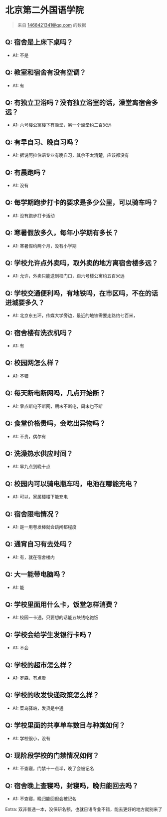 # 北京第二外国语学院

> 来自 1468421341@qq.com 的数据

## Q: 宿舍是上床下桌吗？

- A1: 不是

## Q: 教室和宿舍有没有空调？

- A1: 有

## Q: 有独立卫浴吗？没有独立浴室的话，澡堂离宿舍多远？

- A1: 六号楼公寓楼下有澡堂，另一个澡堂约二百米远

## Q: 有早自习、晚自习吗？

- A1: 据说阿拉伯语专业有晚自习，其余不太清楚，应该都没有

## Q: 有晨跑吗？

- A1: 没有

## Q: 每学期跑步打卡的要求是多少公里，可以骑车吗？

- A1: 没有跑步打卡活动

## Q: 寒暑假放多久，每年小学期有多长？

- A1: 寒暑假约两个月，没有小学期

## Q: 学校允许点外卖吗，取外卖的地方离宿舍楼多远？

- A1: 允许，外卖只能送到校门口，距六号楼公寓约五百米远

## Q: 学校交通便利吗，有地铁吗，在市区吗，不在的话进城要多久？

- A1: 北京东五环，传媒大学旁边，最近的地铁需要走路约七百米，

## Q: 宿舍楼有洗衣机吗？

- A1: 有

## Q: 校园网怎么样？

- A1: 不错

## Q: 每天断电断网吗，几点开始断？

- A1: 零点断电不断网，期末不断电，周末也不断

## Q: 食堂价格贵吗，会吃出异物吗？

- A1: 不贵，偶尔有

## Q: 洗澡热水供应时间？

- A1: 早九点到晚十点

## Q: 校园内可以骑电瓶车吗，电池在哪能充电？

- A1: 可以，家属楼楼下能充电

## Q: 宿舍限电情况？

- A1: 是一用卷发棒就会跳闸都程度

## Q: 通宵自习有去处吗？

- A1: 有，就在宿舍楼内

## Q: 大一能带电脑吗？

- A1: 能

## Q: 学校里面用什么卡，饭堂怎样消费？

- A1: 校园一卡通，只要想的话能五块钱吃饱饭

## Q: 学校会给学生发银行卡吗？

- A1: 不会

## Q: 学校的超市怎么样？

- A1: 罗森，有点贵

## Q: 学校的收发快递政策怎么样？

- A1: 菜鸟驿站，发货是中通

## Q: 学校里面的共享单车数目与种类如何？

- A1: 学校很小，没有

## Q: 现阶段学校的门禁情况如何？

- A1: 不查寝，门禁十一点半，晚了会被记名

## Q: 宿舍晚上查寝吗，封寝吗，晚归能回去吗？

- A1: 不查寝，晚归能回但会被记名

Extra: 双非普通一本，没保研名额，也就日语专业不错，能去更好的地方就别来了